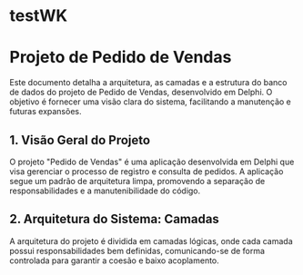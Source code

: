 ﻿# testWK
# Projeto de Pedido de Vendas
Este documento detalha a arquitetura, as camadas e a estrutura do banco de dados do projeto de Pedido de Vendas, desenvolvido em Delphi. O objetivo é fornecer uma visão clara do sistema, facilitando a manutenção e futuras expansões.

## 1. Visão Geral do Projeto
O projeto "Pedido de Vendas" é uma aplicação desenvolvida em Delphi que visa gerenciar o processo de registro e consulta de pedidos. A aplicação segue um padrão de arquitetura limpa, promovendo a separação de responsabilidades e a manutenibilidade do código.

## 2. Arquitetura do Sistema: Camadas
A arquitetura do projeto é dividida em camadas lógicas, onde cada camada possui responsabilidades bem definidas, comunicando-se de forma controlada para garantir a coesão e baixo acoplamento.
